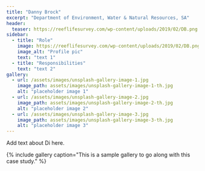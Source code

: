 ```yaml
---
title: "Danny Brock"
excerpt: "Department of Environment, Water & Natural Resources, SA"
header:
  teaser: https://reeflifesurvey.com/wp-content/uploads/2019/02/DB.png
sidebar:
  - title: "Role"
    image: https://reeflifesurvey.com/wp-content/uploads/2019/02/DB.png
    image_alt: "Profile pic"
    text: "text 1"
  - title: "Responsibilities"
    text: "text 2"
gallery:
  - url: /assets/images/unsplash-gallery-image-1.jpg
    image_path: assets/images/unsplash-gallery-image-1-th.jpg
    alt: "placeholder image 1"
  - url: /assets/images/unsplash-gallery-image-2.jpg
    image_path: assets/images/unsplash-gallery-image-2-th.jpg
    alt: "placeholder image 2"
  - url: /assets/images/unsplash-gallery-image-3.jpg
    image_path: assets/images/unsplash-gallery-image-3-th.jpg
    alt: "placeholder image 3"
---
```


Add text about Di here.

{% include gallery caption="This is a sample gallery to go along with this case study." %}

